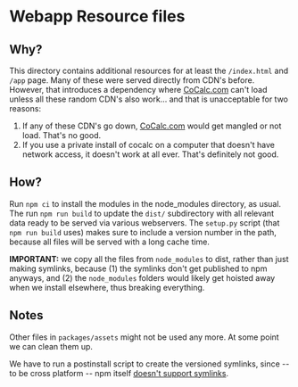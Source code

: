 # Webapp Resource files

## Why?

This directory contains additional resources for at least the `/index.html`   and `/app`   page.  Many of these were served directly from CDN's before. However, that introduces a dependency where [CoCalc.com](http://CoCalc.com) can't load unless all these random CDN's also work... and that is unacceptable for two reasons:

1. If any of these CDN's go down, [CoCalc.com](http://CoCalc.com) would get mangled or not load.  That's no good.
2. If you use a private install of cocalc on a computer that doesn't have network access, it doesn't work at all ever.  That's definitely not good.

## How?

Run `npm ci` to install the modules in the node\_modules directory, as usual.  The run `npm run build` to update the `dist/` subdirectory with all relevant data ready to be served via various webservers.  The `setup.py` script (that `npm run build` uses)  makes sure to include a version number in the path, because all files will be served with a long cache time.

**IMPORTANT:** we copy all the files from `node_modules`  to dist, rather than just making symlinks, because (1) the symlinks don't get published to npm anyways, and (2) the `node_modules`  folders would likely get hoisted away when we install elsewhere, thus breaking everything.

## Notes

Other files in `packages/assets` might not be used any more. At some point we can clean them up.

We have to run a postinstall script to create the versioned symlinks, since -- to be cross platform -- npm itself [doesn't support symlinks](https://npm.community/t/how-can-i-publish-symlink/5599).
